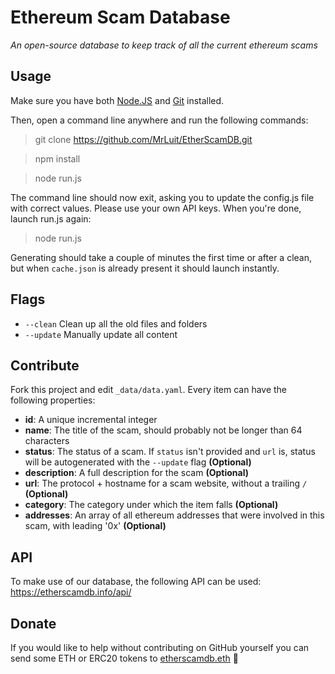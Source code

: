 # Ethereum Scam Database

*An open-source database to keep track of all the current ethereum scams*

## Usage

Make sure you have both [Node.JS](https://nodejs.org/en/download/) and [Git](https://git-scm.com/downloads) installed.

Then, open a command line anywhere and run the following commands:

> git clone https://github.com/MrLuit/EtherScamDB.git

> npm install

> node run.js

The command line should now exit, asking you to update the config.js file with correct values. Please use your own API keys. When you're done, launch run.js again:

> node run.js

Generating should take a couple of minutes the first time or after a clean, but when `cache.json` is already present it should launch instantly.

## Flags

- `--clean` Clean up all the old files and folders
- `--update` Manually update all content

## Contribute

Fork this project and edit `_data/data.yaml`. Every item can have the following properties:

- **id**: A unique incremental integer
- **name**: The title of the scam, should probably not be longer than 64 characters
- **status**: The status of a scam. If `status` isn't provided and `url` is, status will be autogenerated with the `--update` flag  **(Optional)**
- **description**: A full description for the scam **(Optional)**
- **url**: The protocol + hostname for a scam website, without a trailing `/` **(Optional)**
- **category**: The category under which the item falls **(Optional)**
- **addresses**: An array of all ethereum addresses that were involved in this scam, with leading '0x'  **(Optional)**

## API

To make use of our database, the following API can be used: https://etherscamdb.info/api/

## Donate

If you would like to help without contributing on GitHub yourself you can send some ETH or ERC20 tokens to [etherscamdb.eth](https://etherscan.io/address/etherscamdb.eth) :clap: